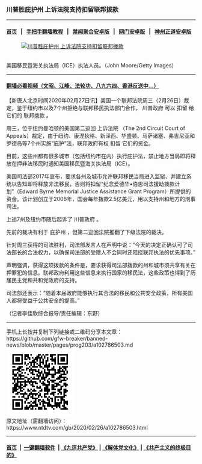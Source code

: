 ### 川普胜庇护州 上诉法院支持扣留联邦拨款
------------------------

#### [首页](https://github.com/gfw-breaker/banned-news/blob/master/README.md) &nbsp;&nbsp;|&nbsp;&nbsp; [手把手翻墙教程](https://github.com/gfw-breaker/guides/wiki) &nbsp;&nbsp;|&nbsp;&nbsp; [禁闻聚合安卓版](https://github.com/gfw-breaker/bn-android) &nbsp;&nbsp;|&nbsp;&nbsp; [网门安卓版](https://github.com/oGate2/oGate) &nbsp;&nbsp;|&nbsp;&nbsp; [神州正道安卓版](https://github.com/SzzdOgate/update) 



<div><div class="featured_image">
 <a href="https://i.ntdtv.com/assets/uploads/2020/02/Untitled-58.jpg" target="_blank">
  <figure>
   <img alt="川普胜庇护州 上诉法院支持扣留联邦拨款" src="https://i.ntdtv.com/assets/uploads/2020/02/Untitled-58-800x450.jpg"/>
  </figure><br/>
 </a>
 <span class="caption">
  美国移民暨海关执法局（ICE）执法人员。（John Moore/Getty Images）
 </span>
</div>
</div><hr/>

#### [翻墙必看视频（文昭、江峰、法轮功、八九六四、香港反送中...）](https://github.com/gfw-breaker/banned-news/blob/master/pages/link3.md)

<div><div class="post_content" itemprop="articleBody">
 <p>
  【新唐人北京时间2020年02月27日讯】美国一个联邦法院周三（2月26日）裁定，鉴于纽约市以及7个州拒绝与联邦移民执法部门合作，
  <ok href="https://www.ntdtv.com/gb/川普政府.htm">
   川普政府
  </ok>
  可以
  <ok href="https://www.ntdtv.com/gb/扣留.htm">
   扣留
  </ok>
  给它们的
  <ok href="https://www.ntdtv.com/gb/联邦拨款.htm">
   联邦拨款
  </ok>
  。
 </p>
 <p>
  周三，位于纽约曼哈顿的美国第二巡回
  <ok href="https://www.ntdtv.com/gb/上诉法院.htm">
   上诉法院
  </ok>
  （The 2nd Circuit Court of Appeals）裁定，由于纽约、康涅狄格、新泽西、华盛顿、马萨诸塞、弗吉尼亚和罗德岛等7个州实施“庇护”法，联邦政府有权
  <ok href="https://www.ntdtv.com/gb/扣留.htm">
   扣留
  </ok>
  它们的资金。
 </p>
 <p>
  目前，这些州都有很多城市（包括纽约市在内）执行庇护法，禁止地方当局即将释放在押非法移民时通知美国移民暨海关执法局（ICE）。
 </p>
 <p>
  美国司法部2017年宣布，要求各州及城市允许联邦移民当局进入监狱、并建立系统以告知即将释放非法移民，否则将扣留“纪念爱德华•伯恩司法援助拨款计划”（Edward Byrne Memorial Justice Assistance Grant Program）所提供的资金。该计划创立于2006年，国会每年拨款2.5亿美元，用以支持州和地方的刑事司法。
 </p>
 <p>
  上述7州及纽约市随后起诉了
  <ok href="https://www.ntdtv.com/gb/川普政府.htm">
   川普政府
  </ok>
  。
 </p>
 <p>
  先前的裁决有利于
  <ok href="https://www.ntdtv.com/gb/庇护州.htm">
   庇护州
  </ok>
  ，但第二巡回法院推翻了下级法院的裁决。
 </p>
 <p>
  针对周三获得的司法胜利，司法部发言人在声明中说：“今天的决定正确认可了司法部长的合法权力，以确保司法部的受赠人不会同时还阻挠联邦执法的优先事项。”
 </p>
 <p>
  声明强调，获得这项拨款的条件是，要求获得司法部拨款的州和城市须共享有关在押罪犯的信息。联邦政府利用这些信息来执行国家的移民法，这些政策也得到了历届民主党和共和党政府的支持。
 </p>
 <p>
  司法部还表示：“随着本届政府能够执行其合法的移民和公共安全政策，所有美国人都将受益于公共安全的提高。”
 </p>
 <p>
  （记者李佳欣综合报导/责任编辑：东野）
 </p>
 <div class="single_ad">
 </div>
</div>
</div>
<hr/>
手机上长按并复制下列链接或二维码分享本文章：<br/>
https://github.com/gfw-breaker/banned-news/blob/master/pages/prog203/a102786503.md <br/>
<a href='https://github.com/gfw-breaker/banned-news/blob/master/pages/prog203/a102786503.md'><img src='https://github.com/gfw-breaker/banned-news/blob/master/pages/prog203/a102786503.md.png'/></a> <br/>
原文地址（需翻墙访问）：https://www.ntdtv.com/gb/2020/02/26/a102786503.html


------------------------
#### [首页](https://github.com/gfw-breaker/banned-news/blob/master/README.md) &nbsp;|&nbsp; [一键翻墙软件](https://github.com/gfw-breaker/nogfw/blob/master/README.md) &nbsp;| [《九评共产党》](https://github.com/gfw-breaker/9ping.md/blob/master/README.md#九评之一评共产党是什么) | [《解体党文化》](https://github.com/gfw-breaker/jtdwh.md/blob/master/README.md) | [《共产主义的终极目的》](https://github.com/gfw-breaker/gczydzjmd.md/blob/master/README.md)


<img src='http://gfw-breaker.win/banned-news/pages/prog203/a102786503.md' width='0px' height='0px'/>